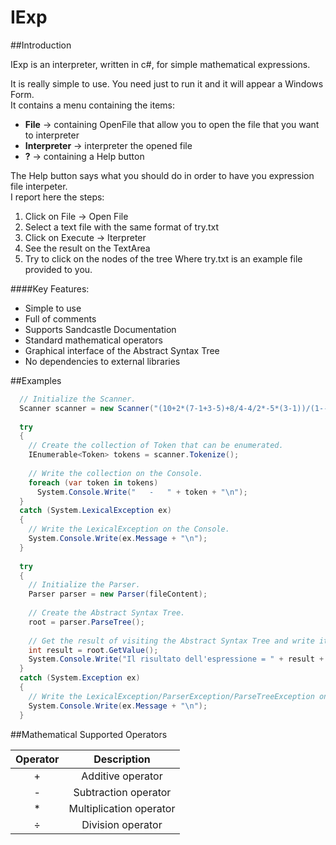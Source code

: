 IExp
====

##Introduction

IExp is an interpreter, written in c#, for simple mathematical expressions.

It is really simple to use. You need just to run it and it will appear a Windows Form.<br />
It contains a menu containing the items:
 - <b>File</b> → containing OpenFile that allow you to open the file that you want to interpreter
 - <b>Interpreter</b> → interpreter the opened file
 - <b>?</b> → containing a Help button

The Help button says what you should do in order to have you expression file interpeter.<br />
I report here the steps:<br />
 1. Click on File → Open File
 2. Select a text file with the same format of try.txt
 3. Click on Execute -> Iterpreter
 4. See the result on the TextArea
 5. Try to click on the nodes of the tree
Where try.txt is an example file provided to you.

####Key Features:

- Simple to use
- Full of comments
- Supports Sandcastle Documentation
- Standard mathematical operators
- Graphical interface of the Abstract Syntax Tree
- No dependencies to external libraries

##Examples
```c#
  // Initialize the Scanner.
  Scanner scanner = new Scanner("(10+2*(7-1+3-5)+8/4-4/2*-5*(3-1))/(1--3)");
  
  try
  {
    // Create the collection of Token that can be enumerated.
    IEnumerable<Token> tokens = scanner.Tokenize();
    
    // Write the collection on the Console.
    foreach (var token in tokens)
      System.Console.Write("   -   " + token + "\n");
  }
  catch (System.LexicalException ex)
  {
    // Write the LexicalException on the Console.
    System.Console.Write(ex.Message + "\n");
  }
  
  try
  {
    // Initialize the Parser.
    Parser parser = new Parser(fileContent);
    
    // Create the Abstract Syntax Tree.
    root = parser.ParseTree();
    
    // Get the result of visiting the Abstract Syntax Tree and write it on the Console.
    int result = root.GetValue();
    System.Console.Write("Il risultato dell'espressione = " + result + "\n");
  }
  catch (System.Exception ex)
  {
    // Write the LexicalException/ParserException/ParseTreeException on the Console.
    System.Console.Write(ex.Message + "\n");
  }
```

##Mathematical Supported Operators

| Operator	|       Description       |
|:--------:|:-----------------------:|
|    +     |	Additive operator       |
|    -     |	Subtraction operator    |
|    *     |	Multiplication operator |
|    ÷     |	Division operator       |
